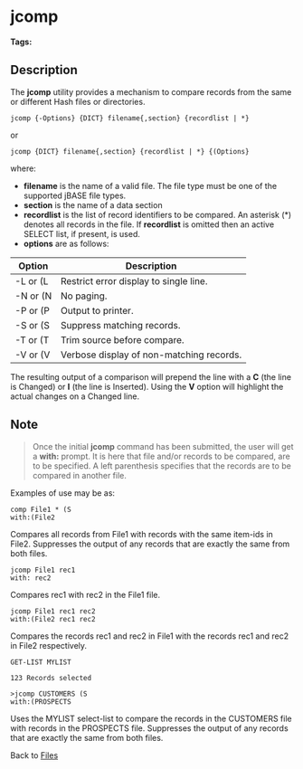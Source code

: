 # jcomp

<PageHeader />

**Tags:**
<badge text='comparing records' vertical='middle' />
<badge text='comparing files' vertical='middle' />
<badge text='files' vertical='middle' />

## Description

The **jcomp** utility provides a mechanism to compare records from the same or different Hash files or directories.

```
jcomp {-Options} {DICT} filename{,section} {recordlist | *}
```

or

```
jcomp {DICT} filename{,section} {recordlist | *} {(Options}
```

where:

- **filename** is the name of a valid file. The file type must be one of the supported jBASE file types.
- **section** is the name of a data section
- **recordlist** is the list of record identifiers to be compared. An asterisk (\*) denotes all records in the file. If **recordlist** is omitted then an active SELECT list, if present, is used.
- **options** are as follows:

| Option | Description |
| --- | --- |
| -L or (L | Restrict error display to single line. |
| -N or (N | No paging. |
| -P or (P | Output to printer. |
| -S or (S | Suppress matching records. |
| -T or (T | Trim source before compare. |
| -V or (V | Verbose display of non-matching records. |

The resulting output of a comparison will prepend the line with a **C** (the line is Changed) or **I** (the line is Inserted). Using the **V** option will highlight the actual changes on a Changed line.

## Note

> Once the initial **jcomp** command has been submitted, the user will get a **with:** prompt. It is here that file and/or records to be compared, are to be specified. A left parenthesis specifies that the records are to be compared in another file.

Examples of use may be as:

```
comp File1 * (S
with:(File2
```

Compares all records from File1 with records with the same item-ids in File2. Suppresses the output of any records that are exactly the same from both files.

```
jcomp File1 rec1
with: rec2
```

Compares rec1 with rec2 in the File1 file.

```
jcomp File1 rec1 rec2
with:(File2 rec1 rec2
```

Compares the records rec1 and rec2 in File1 with the records rec1 and rec2 in File2 respectively.

```
GET-LIST MYLIST

123 Records selected

>jcomp CUSTOMERS (S
with:(PROSPECTS
```

Uses the MYLIST select-list to compare the records in the CUSTOMERS file with records in the PROSPECTS file. Suppresses the output of any records that are exactly the same from both files.

Back to [Files](./../README.md)

  
<PageFooter />

